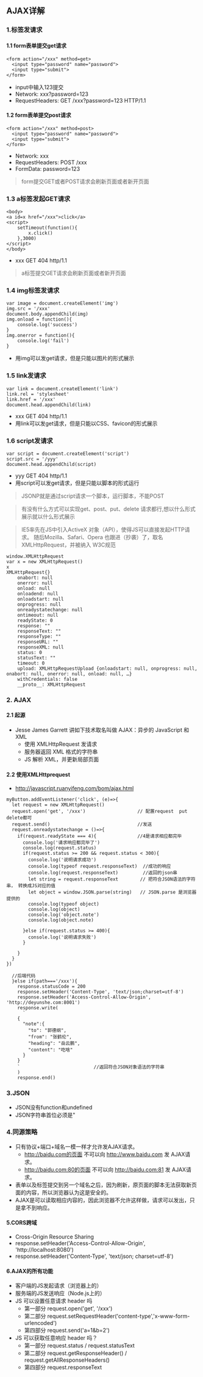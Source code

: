 ## AJAX详解
### 1.标签发请求
#### 1.1 form表单提交get请求
```
<form action="/xxx" method=get>
  <input type="password" name="password">
  <input type="submit">
</form>
```
* input中输入123提交
* Network: xxx?password=123
* RequestHeaders: GET /xxx?password=123 HTTP/1.1
#### 1.2 form表单提交post请求
```
<form action="/xxx" method=post>
  <input type="password" name="password">
  <input type="submit">
</form>
```
* Network: xxx
* RequestHeaders: POST /xxx
* FormData: password=123

> form提交GET或者POST请求会刷新页面或者新开页面

### 1.3 a标签发起GET请求
```
<body>
<a id=x href="/xxx">click</a>
<script>
    setTimeout(function(){
        x.click()
    },3000)
</script>
</body>
```
* xxx GET 404 http/1.1

> a标签提交GET请求会刷新页面或者新开页面

### 1.4 img标签发请求
```
var image = document.createElement('img')
img.src = '/xxx'
document.body.appendChild(img)
img.onload = function(){
    console.log('success')
}
img.onerror = function(){
    console.log('fail')
}
```
* 用img可以发get请求，但是只能以图片的形式展示

### 1.5 link发请求
```
var link = document.createElement('link')
link.rel = 'stylesheet'
link.href = '/xxx'
document.head.appendChild(link)
```
* xxx GET 404 http/1.1
* 用link可以发get请求，但是只能以CSS、favicon的形式展示

### 1.6 script发请求
```
var script = document.createElement('script')
script.src = '/yyy'
document.head.appendChild(script)
```
* yyy GET 404 http/1.1
* 用script可以发get请求，但是只能以脚本的形式运行

> JSONP就是通过script请求一个脚本，运行脚本，不能POST

>有没有什么方式可以实现get、post、put、delete 请求都行,想以什么形式展示就以什么形式展示

> IE5率先在JS中引入ActiveX 对象（API），使得JS可以直接发起HTTP请求。
随后Mozilla、Safari、Opera 也跟进（抄袭）了，取名 XMLHttpRequest，并被纳入 W3C规范

```
window.XMLHttpRequest
var x = new XMLHttpRequest()
x
XMLHttpRequest{}
    onabort: null
    onerror: null
    onload: null
    onloadend: null
    onloadstart: null
    onprogress: null
    onreadystatechange: null
    ontimeout: null
    readyState: 0
    response: ""
    responseText: ""
    responseType: ""
    responseURL: ""
    responseXML: null
    status: 0
    statusText: ""
    timeout: 0
    upload: XMLHttpRequestUpload {onloadstart: null, onprogress: null, onabort: null, onerror: null, onload: null, …}
    withCredentials: false
    __proto__: XMLHttpRequest
```

### 2. AJAX
#### 2.1 起源
* Jesse James Garrett 讲如下技术取名叫做 AJAX：异步的 JavaScript 和 XML
    * 使用 XMLHttpRequest 发请求
    * 服务器返回 XML 格式的字符串
    * JS 解析 XML，并更新局部页面

#### 2.2 使用XMLHttprequest

* http://javascript.ruanyifeng.com/bom/ajax.html

```
myButton.addEventListener('click', (e)=>{
  let request = new XMLHttpRequest()
  request.open('get', '/xxx')                   // 配置request  put delete都可
  request.send()                                //发送
  request.onreadystatechange = ()=>{
    if(request.readyState === 4){               //4是请求相应都完毕
      console.log('请求响应都完毕了')
      console.log(request.status)
      if(request.status >= 200 && request.status < 300){
        console.log('说明请求成功')
        console.log(typeof request.responseText)  //成功的响应
        console.log(request.responseText)         //返回的json串
        let string = request.responseText        // 把符合JSON语法的字符串， 转换成JS对应的值
        let object = window.JSON.parse(string)   // JSON.parse 是浏览器提供的
        console.log(typeof object)
        console.log(object)
        console.log('object.note')
        console.log(object.note)

      }else if(request.status >= 400){
        console.log('说明请求失败') 
      }

    }
  }
})

``` 
```
  //后端代码
  }else if(path==='/xxx'){
    response.statusCode = 200
    response.setHeader('Content-Type', 'text/json;charset=utf-8')
    response.setHeader('Access-Control-Allow-Origin', 'http://deyunshe.com:8001')
    response.write(
      `
    {
      "note":{
        "to": "郭德纲",
        "from": "张鹤伦",
        "heading": "岳云鹏",
        "content": "吃啥"
      }
    }
    `                           //返回符合JSON对象语法的字符串
    )
    response.end()
```   

### 3.JSON
* JSON没有function和undefined
* JSON字符串首位必须是"

### 4.同源策略

* 只有协议+端口+域名一模一样才允许发AJAX请求。
  * http://baidu.com的页面 不可以向 http://www.baidu.com 发 AJAX请求。
  * http://baidu.com:80的页面 不可以向 http://baidu.com:81 发 AJAX请求。
* 表单以及标签提交到另一个域名之后，因为刷新，原页面的脚本无法获取新页面的内容，所以浏览器认为这是安全的。
* AJAX是可以读取相应内容的，因此浏览器不允许这样做，请求可以发出，只是拿不到响应。  

#### 5.CORS跨域
* Cross-Origin Resource Sharing
* response.setHeader('Access-Control-Allow-Origin', 'http://localhost:8080')
* response.setHeader('Content-Type', 'text/json; charset=utf-8')

#### 6.AJAX的所有功能
* 客户端的JS发起请求（浏览器上的）
* 服务端的JS发送响应（Node.js上的）
* JS 可以设置任意请求 header 吗
  * 第一部分 request.open('get', '/xxx')
  * 第二部分 request.setRequestHeader('content-type','x-www-form-urlencoded')
  * 第四部分 request.send('a=1&b=2')
* JS 可以获取任意响应 header 吗？
  * 第一部分 request.status / request.statusText
  * 第二部分 request.getResponseHeader() / request.getAllResponseHeaders()
  * 第四部分 request.responseText





